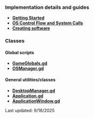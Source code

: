### Implementation details and guides
* **[Getting Started](./docs/1-getting-started.md)**
* **[OS Control Flow and System Calls](./docs/2-os-control-flow.md)**
* **[Creating software](./docs/3-making-applications.md)**

### Classes
#### Global scripts
* **[GameGlobals.gd](./docs/globals/gameglobals.md)**
* **[OSManager.gd](./docs/globals/osmanager.md)**

#### General utilities/classes
* **[DesktopManager.gd](./docs/classes/desktopmanager.md)**
* **[Application.gd](./docs/classes/application.md)**
* **[ApplicationWindow.gd](./docs/classes/applicationwindow.md)**

Last updated: 9/18/2025